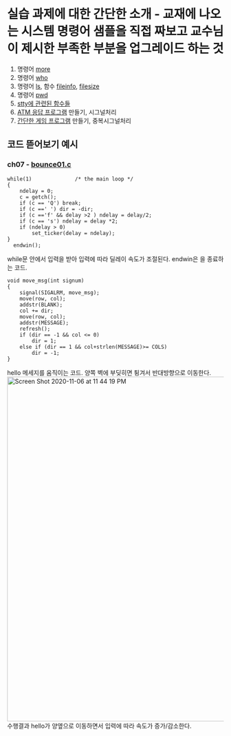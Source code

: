 # 실습 과제에 대한 간단한 소개 - 교재에 나오는 시스템 명령어 샘플을 직접 짜보고 교수님이 제시한 부족한 부분을 업그레이드 하는 것
1. 명령어 [more](https://github.com/kdh7575070/taeha-kang/tree/main/%EA%B5%90%EA%B3%BC%EB%AA%A9%ED%98%95/2%20%EC%8B%9C%EC%8A%A4%ED%85%9C%ED%94%84%EB%A1%9C%EA%B7%B8%EB%9E%98%EB%B0%8D%20%EC%8B%A4%EC%8A%B5/ch01/more02.c)
2. 명령어 [who](https://github.com/kdh7575070/taeha-kang/tree/main/%EA%B5%90%EA%B3%BC%EB%AA%A9%ED%98%95/2%20%EC%8B%9C%EC%8A%A4%ED%85%9C%ED%94%84%EB%A1%9C%EA%B7%B8%EB%9E%98%EB%B0%8D%20%EC%8B%A4%EC%8A%B5/ch02/who02.c)
3. 명령어 [ls](https://github.com/kdh7575070/taeha-kang/tree/main/%EA%B5%90%EA%B3%BC%EB%AA%A9%ED%98%95/2%20%EC%8B%9C%EC%8A%A4%ED%85%9C%ED%94%84%EB%A1%9C%EA%B7%B8%EB%9E%98%EB%B0%8D%20%EC%8B%A4%EC%8A%B5/ch03/ls2.c), 함수 [fileinfo](https://github.com/kdh7575070/taeha-kang/tree/main/%EA%B5%90%EA%B3%BC%EB%AA%A9%ED%98%95/2%20%EC%8B%9C%EC%8A%A4%ED%85%9C%ED%94%84%EB%A1%9C%EA%B7%B8%EB%9E%98%EB%B0%8D%20%EC%8B%A4%EC%8A%B5/ch03/fileinfo.c), [filesize](https://github.com/kdh7575070/taeha-kang/tree/main/%EA%B5%90%EA%B3%BC%EB%AA%A9%ED%98%95/2%20%EC%8B%9C%EC%8A%A4%ED%85%9C%ED%94%84%EB%A1%9C%EA%B7%B8%EB%9E%98%EB%B0%8D%20%EC%8B%A4%EC%8A%B5/ch03/filesize.c)
4. 명령어 [pwd](https://github.com/kdh7575070/taeha-kang/tree/main/%EA%B5%90%EA%B3%BC%EB%AA%A9%ED%98%95/2%20%EC%8B%9C%EC%8A%A4%ED%85%9C%ED%94%84%EB%A1%9C%EA%B7%B8%EB%9E%98%EB%B0%8D%20%EC%8B%A4%EC%8A%B5/ch04/spwd.c)
5. [stty에 관련된 함수들](https://github.com/kdh7575070/taeha-kang/tree/main/%EA%B5%90%EA%B3%BC%EB%AA%A9%ED%98%95/2%20%EC%8B%9C%EC%8A%A4%ED%85%9C%ED%94%84%EB%A1%9C%EA%B7%B8%EB%9E%98%EB%B0%8D%20%EC%8B%A4%EC%8A%B5/ch05)
6. [ATM 응답 프로그램](https://github.com/kdh7575070/taeha-kang/tree/main/%EA%B5%90%EA%B3%BC%EB%AA%A9%ED%98%95/2%20%EC%8B%9C%EC%8A%A4%ED%85%9C%ED%94%84%EB%A1%9C%EA%B7%B8%EB%9E%98%EB%B0%8D%20%EC%8B%A4%EC%8A%B5/ch06/play_again4.c) 만들기, 시그널처리
7. [간단한 게임 프로그램](https://github.com/kdh7575070/taeha-kang/tree/main/%EA%B5%90%EA%B3%BC%EB%AA%A9%ED%98%95/2%20%EC%8B%9C%EC%8A%A4%ED%85%9C%ED%94%84%EB%A1%9C%EA%B7%B8%EB%9E%98%EB%B0%8D%20%EC%8B%A4%EC%8A%B5/ch07/bounce_aio.c.c) 만들기, 중복시그널처리

## 코드 뜯어보기 예시
### ch07 - [bounce01.c](https://github.com/kdh7575070/taeha-kang/tree/main/%EA%B5%90%EA%B3%BC%EB%AA%A9%ED%98%95/2%20%EC%8B%9C%EC%8A%A4%ED%85%9C%ED%94%84%EB%A1%9C%EA%B7%B8%EB%9E%98%EB%B0%8D%20%EC%8B%A4%EC%8A%B5/ch07/bounce1d.c)
    while(1)			  /* the main loop */
    {
        ndelay = 0;
        c = getch();
        if (c == 'Q') break;
        if (c ==' ') dir = -dir;
        if (c =='f' && delay >2 ) ndelay = delay/2;
        if (c == 's') ndelay = delay *2;
        if (ndelay > 0)
            set_ticker(delay = ndelay);
    }    
	  endwin();
while문 안에서 입력을 받아 입력에 따라 딜레이 속도가 조절된다. endwin은 을 종료하는 코드.

    void move_msg(int signum)
    {
        signal(SIGALRM, move_msg);
        move(row, col);
        addstr(BLANK);
        col += dir;
        move(row, col);
        addstr(MESSAGE);
        refresh();
        if (dir == -1 && col <= 0)
            dir = 1;
        else if (dir == 1 && col+strlen(MESSAGE)>= COLS)
            dir = -1;
    }
hello 메세지를 움직이는 코드. 양쪽 벽에 부딪히면 튕겨서 반대방향으로 이동한다.\
<img width="800" alt="Screen Shot 2020-11-06 at 11 44 19 PM" src="https://user-images.githubusercontent.com/67677983/99944195-cad1a700-2db5-11eb-94c8-f322b9d38846.png"> \
수행결과 hello가 양옆으로 이동하면서 입력에 따라 속도가 증가/감소한다.
